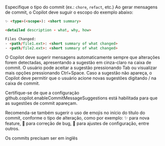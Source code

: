 Especifique o tipo do commit (ex.: `chore`, `refact`, etc.)
Ao gerar mensagens de commit, o Copilot deve suguir o escopo do exemplo abaixo:

```html
✨ <type>(<scope>): <short summary>

<detailed description - what, why, how>

Files Changed:
- <path/file1.ext>: <short summary of what changed>
- <path/file2.ext>: <short summary of what changed>
```

O Copilot deve sugerir mensagens automaticamente sempre que alterações forem detectadas, apresentando a sugestão em cinza-claro na caixa de commit. O usuário pode aceitar a sugestão pressionando Tab ou visualizar mais opções pressionando Ctrl+Space. Caso a sugestão não apareça, o Copilot deve permitir que o usuário acione novas sugestões digitando / na caixa de commit.

Certifique-se de que a configuração github.copilot.enableCommitMessageSuggestions está habilitada para que as sugestões de commit apareçam.

Recomenda-se também sugerir o uso de emojis no início do título do commit, conforme o tipo de alteração, como por exemplo: ✨ para nova feature, 🐛 para correção de bug, 🔧 para ajustes de configuração, entre outros.

Os commits precisam ser em inglês
